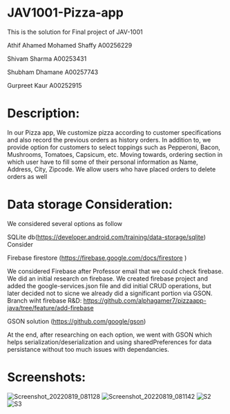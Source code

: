 # JAV1001-Pizza-app
This is the solution for Final project of JAV-1001</br>

Athif Ahamed Mohamed Shaffy A00256229</br>

Shivam Sharma A00253431</br>

Shubham Dhamane A00257743</br>

Gurpreet Kaur A00252915</br>

<h1>Description:</h1>

<p>In our Pizza app, We customize pizza according to customer specifications and also record the previous orders as history orders. In addition to, we provide option for customers to select toppings such as Pepperoni, Bacon, Mushrooms, Tomatoes, Capsicum, etc. Moving towards, ordering section in which user have to fill some of their personal information as Name, Address, City, Zipcode. We allow users who have placed orders to delete orders as well  </p>


<h1>Data storage Consideration:</h1>
<p>We considered several options as follow</br>

SQLite db(https://developer.android.com/training/data-storage/sqlite)</br>
Consider

Firebase firestore (https://firebase.google.com/docs/firestore )</br>

We considered Firebase after Professor email that we could check firebase. We did an initial research on firebase. We created firebase project and added the google-services.json file and did initial CRUD operations, but later decided not to sicne we already did a significant portion via GSON. Branch wiht firebase R&D: https://github.com/alphagamer7/pizzaapp-java/tree/feature/add-firebase 

GSON solution (https://github.com/google/gson) </br>

At the end, after researching on each option, we went with GSON which helps serialization/deserialization and using
sharedPreferences for data persistance without too much issues with dependancies.</p>

<h1>Screenshots:</h1>

![Screenshot_20220819_081128](https://user-images.githubusercontent.com/17358908/185531760-96764c7f-96af-4efe-8d2d-9bc7f3408547.png)
![Screenshot_20220819_081142](https://user-images.githubusercontent.com/17358908/185531733-23148ab9-5646-45c1-9abf-806a5e47567e.png)
![S2](https://user-images.githubusercontent.com/106410851/185513741-afc92221-c0c5-47cd-9594-183213e5b42d.png)
![S3](https://user-images.githubusercontent.com/106410851/185513751-de97795b-2b99-4017-9f80-8c6353c1b800.png)



